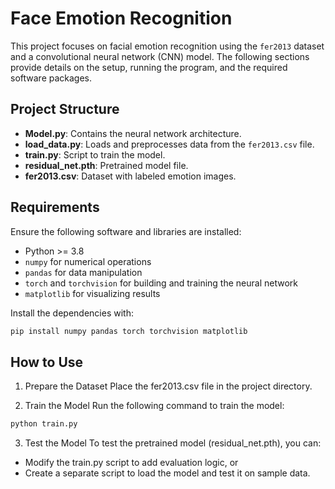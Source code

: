 # Face Emotion Recognition

This project focuses on facial emotion recognition using the `fer2013` dataset and a convolutional neural network (CNN) model. The following sections provide details on the setup, running the program, and the required software packages.

## Project Structure
- **Model.py**: Contains the neural network architecture.
- **load_data.py**: Loads and preprocesses data from the `fer2013.csv` file.
- **train.py**: Script to train the model.
- **residual_net.pth**: Pretrained model file.
- **fer2013.csv**: Dataset with labeled emotion images.


## Requirements
Ensure the following software and libraries are installed:
- Python >= 3.8
- `numpy` for numerical operations
- `pandas` for data manipulation
- `torch` and `torchvision` for building and training the neural network
- `matplotlib` for visualizing results

Install the dependencies with:
```bash
pip install numpy pandas torch torchvision matplotlib
```

## How to Use
1. Prepare the Dataset
Place the fer2013.csv file in the project directory.

2. Train the Model
Run the following command to train the model:
```bash
python train.py
```
3. Test the Model
To test the pretrained model (residual_net.pth), you can:
- Modify the train.py script to add evaluation logic, or
- Create a separate script to load the model and test it on sample data.

